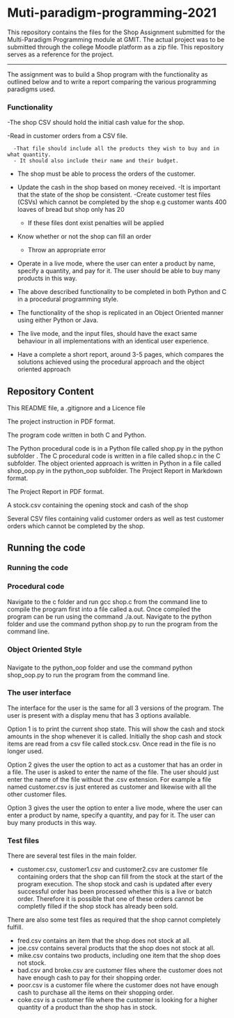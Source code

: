 # Muti-paradigm-programming-2021 #

This repository contains the files for the Shop Assignment submitted for the Multi-Paradigm Programming module at GMIT. The actual project was to be submitted through the college Moodle platform as a zip file. This repository serves as a reference for the project.

----------------------------------------------------------------------------

The assignment was to build a Shop program with the functionality as outlined below and to write a report comparing the various programming paradigms used.

### Functionality ###

-The shop CSV should hold the initial cash value for the shop.

-Read in customer orders from a CSV file.

      -That file should include all the products they wish to buy and in what quantity.
      - It should also include their name and their budget.


 - The shop must be able to process the orders of the customer.

  - Update the cash in the shop based on money received.
      -It is important that the state of the shop be consistent.
      -Create customer test files (CSVs) which cannot be completed by the shop e.g customer wants 400 loaves of bread but shop only has 20
      - If these files dont exist penalties will be applied
  - Know whether or not the shop can fill an order
     - Throw an appropriate error


- Operate in a live mode, where the user can enter a product by name, specify a quantity, and pay for it. The user should be able to buy many products in this way.

 - The above described functionality to be completed in both Python and C in a procedural programming style.

 - The functionality of the shop is replicated in an Object Oriented manner using either Python or Java.

 - The live mode, and the input files, should have the exact same behaviour in all implementations with an identical user experience.
 - Have a complete a short report, around 3-5 pages, which compares the solutions achieved using the procedural approach and the object oriented approach





## Repository Content

This README file, a .gitignore and a Licence file

The project instruction in PDF format.

The program code written in both C and Python.

The Python procedural code is in a Python file called shop.py in the python subfolder .
The C procedural code is written in a file called shop.c in the C subfolder.
The object oriented approach is written in Python in a file called shop_oop.py in the python_oop subfolder.
The Project Report in Markdown format.

The Project Report in PDF format.

A stock.csv containing the opening stock and cash of the shop

Several CSV files containing valid customer orders as well as test customer orders which cannot be completed by the shop.


## Running the code ##


### Running the code ###

### Procedural code ###

Navigate to the c folder and run gcc shop.c from the command line to compile the program first into a file called a.out. Once compiled the program can be run using the command ./a.out.
Navigate to the python folder and use the command python shop.py to run the program from the command line.

### Object Oriented Style 
###
Navigate to the python_oop folder and use the command python shop_oop.py to run the program from the command line.


### The user interface ###

The interface for the user is the same for all 3 versions of the program. The user is present with a display menu that has 3 options available.

Option 1 is to print the current shop state. This will show the cash and stock amounts in the shop whenever it is called. Initially the shop cash and stock items are read from a csv file called stock.csv. Once read in the file is no longer used.

Option 2 gives the user the option to act as a customer that has an order in a file. The user is asked to enter the name of the file. The user should just enter the name of the file without the .csv extension. For example a file named customer.csv is just entered as customer and likewise with all the other customer files.

Option 3 gives the user the option to enter a live mode, where the user can enter a product by name, specify a quantity, and pay for it. The user can buy many products in this way.


### Test files ###

There are several test files in the main folder.

 - customer.csv, customer1.csv and customer2.csv are customer file containing orders that the shop can fill from the stock at the start of the program execution. The shop stock and cash is updated after every successful order has been processed whether this is a live or batch order. Therefore it is possible that one of these orders cannot be completly filled if the shop stock has already been sold.
 
There are also some test files as required that the shop cannot completely fulfill.

 - fred.csv contains an item that the shop does not stock at all.
 - joe.csv contains several products that the shop does not stock at all.
 - mike.csv contains two products, including one item that the shop does not stock.
 - bad.csv and broke.csv are customer files where the customer does not have enough cash to pay for their shopping order.
 - poor.csv is a customer file where the customer does not have enough cash to purchase all the items on their shopping order.
 - coke.csv is a customer file where the customer is looking for a higher quantity of a product than the shop has in stock.


